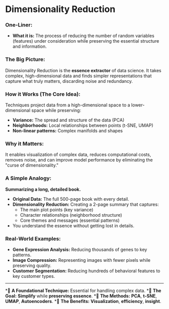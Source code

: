 # Dimensionality Reduction

### One-Liner:
*   **What it is:** The process of reducing the number of random variables (features) under consideration while preserving the essential structure and information.

### The Big Picture:
Dimensionality Reduction is the **essence extractor** of data science. It takes complex, high-dimensional data and finds simpler representations that capture what truly matters, discarding noise and redundancy.

### How it Works (The Core Idea):
Techniques project data from a high-dimensional space to a lower-dimensional space while preserving:
- **Variance:** The spread and structure of the data (PCA)
- **Neighborhoods:** Local relationships between points (t-SNE, UMAP)
- **Non-linear patterns:** Complex manifolds and shapes

### Why it Matters:
It enables visualization of complex data, reduces computational costs, removes noise, and can improve model performance by eliminating the "curse of dimensionality."

### A Simple Analogy:
**Summarizing a long, detailed book.**
*   **Original Data:** The full 500-page book with every detail.
*   **Dimensionality Reduction:** Creating a 2-page summary that captures:
    - The main plot points (key variance)
    - Character relationships (neighborhood structure)
    - Core themes and messages (essential patterns)
*   You understand the essence without getting lost in details.

### Real-World Examples:
*   **Gene Expression Analysis:** Reducing thousands of genes to key patterns.
*   **Image Compression:** Representing images with fewer pixels while preserving quality.
*   **Customer Segmentation:** Reducing hundreds of behavioral features to key customer types.

---
*🌳 **A Foundational Technique:** Essential for handling complex data.
*🎯 **The Goal:** **Simplify** while **preserving essence**.
*🔧 **The Methods:** **PCA**, **t-SNE**, **UMAP**, **Autoencoders**.
*🚀 **The Benefits:** **Visualization**, **efficiency**, **insight**.
